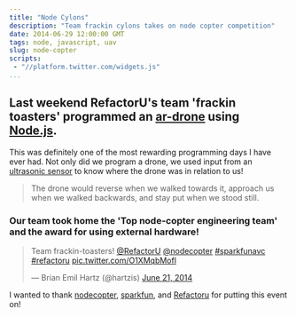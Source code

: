 ```yaml
---
title: "Node Cylons"
description: "Team frackin cylons takes on node copter competition"
date: 2014-06-29 12:00:00 GMT
tags: node, javascript, uav
slug: node-copter
scripts:
 - "//platform.twitter.com/widgets.js"
...
```


Last weekend RefactorU's team 'frackin toasters' programmed an [ar-drone](http://ardrone2.parrot.com/) using [Node.js](http://nodejs.org/).
---

This was definitely one of the most rewarding programming days I have ever had.  Not only did we program a drone, we used input from an [ultrasonic sensor](https://www.sparkfun.com/products/8501) to know where the drone was in relation to us!

>The drone would reverse when we walked towards it, approach us when we walked backwards, and stay put when we stood still.

### Our team took home the 'Top node-copter engineering team' and the award for using external hardware!

<div>
<blockquote class="twitter-tweet" lang="en"><p>Team frackin-toasters! <a href="https://twitter.com/RefactorU">@RefactorU</a> <a href="https://twitter.com/NodeCopter">@nodecopter</a> <a href="https://twitter.com/hashtag/sparkfunavc?src=hash">#sparkfunavc</a> <a href="https://twitter.com/hashtag/refactoru?src=hash">#refactoru</a> <a href="http://t.co/O1XMqbMofl">pic.twitter.com/O1XMqbMofl</a></p>&mdash; Brian Emil Hartz (@hartzis) <a href="https://twitter.com/hartzis/statuses/480443276630061057">June 21, 2014</a></blockquote>
<script async src="//platform.twitter.com/widgets.js" charset="utf-8"></script>
</div>

I wanted to thank [nodecopter](http://nodecopter.com/), [sparkfun](http://www.sparkfun.com), and [Refactoru](http://www.refactoru.com) for putting this event on!
